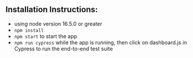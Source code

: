 ## Installation Instructions:
- using node version 16.5.0 or greater
- `npm install`
- `npm start` to start the app
- `npm run cypress` while the app is running, then click on dashboard.js in Cypress to run the end-to-end test suite